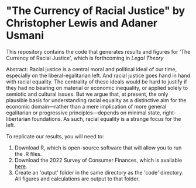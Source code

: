 # "The Currency of Racial Justice" by Christopher Lewis and Adaner Usmani

This repository contains the code that generates results and figures for 'The Currency of 
Racial Justice', which is forthcoming in *Legal Theory*

Abstract: Racial justice is a central moral and political ideal of our time, especially on the liberal-egalitarian left. And racial justice goes hand in hand with racial equality. The centrality of these ideals would be hard to justify if they had no bearing on material or economic inequality, or applied solely to semiotic and cultural issues. But we argue that, at present, the only plausible basis for understanding racial equality as a distinctive aim for the economic domain—rather than a mere implication of more general egalitarian or progressive principles—depends on minimal state, right-libertarian foundations. As such, racial equality is a strange focus for the left.

To replicate our results, you will need to: 

1. Download R, which is open-source software that will allow you to run the .R files.
1. Download the 2022 Survey of Consumer Finances, which is available [here](https://www.federalreserve.gov/econres/files/scfp2022s.zip).
2. Create an 'output' folder in the same directory as the 'code' directory. All figures and calculations are output to that folder. 


